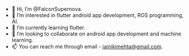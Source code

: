 - 👋 Hi, I’m @FalconSupernova.
- 👀 I’m interested in flutter android app development, ROS programming, AI.
- 🌱 I’m currently learning flutter.
- 💞️ I’m looking to collaborate on android app development and machine learning.
- 📫 You can reach me through email - jainikjmehta@gmail.com.

<!---
FalconSupernova/FalconSupernova is a ✨ special ✨ repository because its `README.md` (this file) appears on your GitHub profile.
You can click the Preview link to take a look at your changes.
--->
